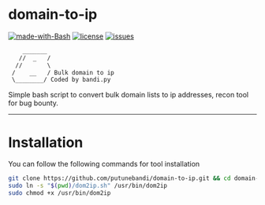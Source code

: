 # domain-to-ip

[![made-with-Bash](https://img.shields.io/badge/made%20with-Bash-blue.svg)](https://www.gnu.org/software/bash/)
[![license](https://img.shields.io/badge/License-MIT-blue.svg)](https://github.com/putunebandi/domain-to-ip/blob/master/LICENSE)
[![issues](https://img.shields.io/github/issues/putunebandi/domain-to-ip?color=blue)](https://github.com/putunebandi/domain-to-ip/issues)
```txt
    _______
   //  _   /
  //       \
 /    __   / Bulk domain to ip
 \________/ Coded by bandi.py


```

Simple bash script to convert bulk domain lists to ip addresses, recon tool for bug bounty.

---

# Installation

You can follow the following commands for tool installation

```bash
git clone https://github.com/putunebandi/domain-to-ip.git && cd domain-to-ip
sudo ln -s "$(pwd)/dom2ip.sh" /usr/bin/dom2ip
sudo chmod +x /usr/bin/dom2ip
```
